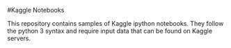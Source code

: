 #Kaggle Notebooks

This repository contains samples of Kaggle ipython notebooks. They follow the python 3 syntax and require input data that can be found on Kaggle servers.